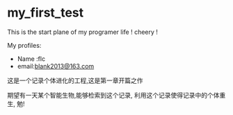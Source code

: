 # my_first_test
This is the start plane of my programer life ! cheery !

My profiles:
- Name :flc
- email:blank2013@163.com


这是一个记录个体进化的工程,这是第一章开篇之作

期望有一天某个智能生物,能够检索到这个记录,
利用这个记录使得记录中的个体重生,
勉!
